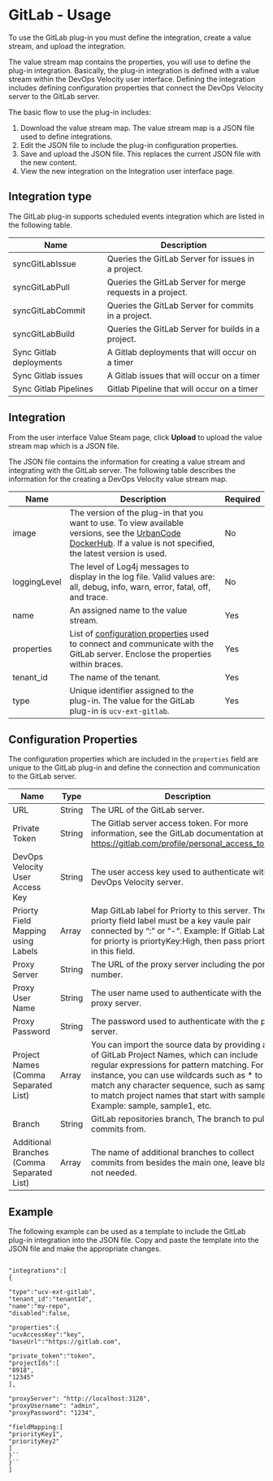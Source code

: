 
# GitLab - Usage

To use the GitLab plug-in you must define the integration, create a value stream, and upload the integration.

The value stream map contains the properties, you will use to define the plug-in integration. Basically, the plug-in integration is defined with a value stream within the DevOps Velocity user interface. Defining the integration includes defining configuration properties that connect the DevOps Velocity server to the GitLab server.


The basic flow to use the plug-in includes:

1. Download the value stream map. The value stream map is a JSON file used to define integrations.
2. Edit the JSON file to include the plug-in configuration properties.
3. Save and upload the JSON file. This replaces the current JSON file with the new content.
4. View the new integration on the Integration user interface page.

## Integration type

The GitLab plug-in supports scheduled events integration which are listed in the following table.


| Name | Description |
| --- | --- |
| syncGitLabIssue | Queries the GitLab Server for issues in a project. |
| syncGitLabPull | Queries the GitLab Server for merge requests in a project. |
|syncGitLabCommit | Queries the GitLab Server for commits in a project. |
| syncGitLabBuild | Queries the GitLab Server for builds in a project. |
| Sync Gitlab deployments | A Gitlab deployments that will occur on a timer |
| Sync Gitlab issues | A Gitlab issues that will occur on a timer |
| Sync Gitlab Pipelines | Gitlab Pipeline that will occur on a timer |

## Integration

From the user interface Value Steam page, click **Upload** to upload the value stream map which is a JSON file.

The JSON file contains the information for creating a value stream and integrating with the GitLab server. The following table describes the information for the creating a DevOps Velocity value stream map.


| Name | Description | Required |
| --- | --- | --- |
| image | The version of the plug-in that you want to use. To view available versions, see the [UrbanCode DockerHub](https://hub.docker.com/r/urbancode/ucv-ext-gitlab/tags). If a value is not specified, the latest version is used. | No |
| loggingLevel | The level of Log4j messages to display in the log file. Valid values are: all, debug, info, warn, error, fatal, off, and trace. | No |
| name | An assigned name to the value stream. | Yes |
| properties | List of [configuration properties](#properties) used to connect and communicate with the GitLab server. Enclose the properties within braces. | Yes |
| tenant\_id | The name of the tenant. | Yes |
| type | Unique identifier assigned to the plug-in. The value for the GitLab plug-in is `ucv-ext-gitlab`. | Yes |

## Configuration Properties

The configuration properties which are included in the `properties` field are unique to the GitLab plug-in and define the connection and communication to the GitLab server.


| Name | Type | Description | Required | Project Name |
| --- | --- | --- | --- | --- |
| URL | String | The URL of the GitLab server. | Yes | baseUrl |
| Private Token | String | The Gitlab server access token. For more information, see the GitLab documentation at https://gitlab.com/profile/personal_access_tokens. | Yes | private\_token |
| DevOps Velocity User Access Key | String | The user access key used to authenticate with the DevOps Velocity server. | Yes | ucvAccessKey |
| Priorty Field Mapping using Labels | Array | Map GitLab label for Priorty to this server. The priorty field label must be a key vaule pair connected by “:” or “-“. Example: If Gitlab Label for priorty is priortyKey:High, then pass priortyKey in this field. | No | fieldMapping |
| Proxy Server | String | The URL of the proxy server including the port number. | No | proxyServer|
| Proxy User Name | String | The user name used to authenticate with the proxy server. | No | proxyUsername |
| Proxy Password | String | The password used to authenticate with the proxy server. | No | proxyPassword |
| Project Names (Comma Separated List) | Array | You can import the source data by providing a list of GitLab Project Names, which can include regular expressions for pattern matching. For instance, you can use wildcards such as * to match any character sequence, such as sample* to match project names that start with sample. Example: sample, sample1, etc. | No | projectNames |
| Branch | String | GitLab repositories branch, The branch to pull commits from. | No | branchName |
| Additional Branches (Comma Separated List) | Array | The name of additional branches to collect commits from besides the main one, leave blank if not needed. | No | otherBranches |

## Example


The following example can be used as a template to include the GitLab plug-in integration into the JSON file. Copy and paste the template into the JSON file and make the appropriate changes.


```

"integrations":[
{

"type":"ucv-ext-gitlab",
"tenant_id":"tenantId",
"name":"my-repo",
"disabled":false,

"properties":{
"ucvAccessKey":"key",
"baseUrl":"https://gitlab.com",

"private_token":"token",
"projectIds":[
"8918",
"12345"
],

"proxyServer": "http://localhost:3128",
"proxyUsername": "admin",
"proxyPassword": "1234",

"fieldMapping:[
"priorityKey1",
"priorityKey2"
]
}``
}``
]

```


